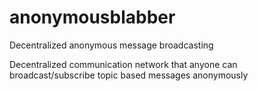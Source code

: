 # anonymousblabber
Decentralized anonymous message broadcasting

Decentralized communication network that anyone can broadcast/subscribe topic based messages anonymously 

